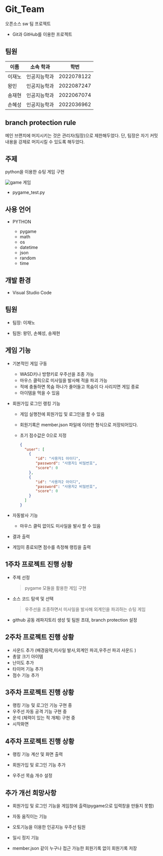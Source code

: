 # Git_Team
오픈소스 sw 팀 프로젝트
  * Git과 GitHub를 이용한 프로젝트

## 팀원 

|이름|소속 학과|학번|
|-|-|-|
|이재노|인공지능학과|2022078122|
|왕민|인공지능학과|2022087247|
|송재현|인공지능학과|2022067074|
|손혜성|인공지능학과|2022036962|

## branch protection rule

메인 브랜치에 머지시키는 것은 관리자(팀장)으로 제한해두었다.
단, 팀장은 자기 커밋 내용을 강제로 머지시킬 수 있도록 해두었다.

## 주제

python을 이용한 슈팅 게임 구현

![game](./그림01.jpg)
게임 

* pygame_test.py 

## 사용 언어

* PYTHON
  
  * pygame
  * math
  * os
  * datetime
  * json
  * random
  * time


## 개발 환경

* Visual Studio Code


## 팀원

* 팀장: 이재노

* 팀원: 왕민, 손혜성, 송재현

## 게임 기능

* 기본적인 게임 구동
  * WASD키나 방향키로 우주선을 조종 가능
  * 마우스 클릭으로 미사일을 발사해 적을 파괴 가능
  * 적에 충돌하면 목숨 하나가 줄어들고 목숨이 다 사리지면 게임 종료
  * 아이템을 먹을 수 있음
  
* 회원가입 로그인 랭킹 기능
  * 게임 실행전에 회원가입 및 로그인을 할 수 있음
  * 회원기록은 member.json 파일에 이러한 형식으로 저장되어있다. 
  * 초기 점수값은 0으로 지정

    ```json
    {
      "user": [
        {
           "id": "사용자1 아이디",
           "password": "사용자1 비밀번호",
           "score": 0
        },
        {
           "id": "사용자2 아이디",
           "password": "사용자2 비밀번호",
           "score": 0
        } 
      ]
    }
  
    ```
* 자동발사 기능
  * 마우스 클릭 없이도 미사일을 발사 할 수 있음
* 결과 출력
 * 게임이 종료되면 점수를 측정해 랭킹을 출력
 

## 1주차 프로젝트 진행 상황

* 주제 선정

  > pygame 모듈을 활용한 게임 구현

* 소스 코드 탐색 및 선택 


  > 우주선을 조종하면서 미사일을 발사해 외계인을 파괴하는 슈팅 게임

* github 공동 레파지토리 생성 및 팀원 초대, branch protection 설정
## 2주차 프로젝트 진행 상황

* 사운드 추가 (배경음악,미사일 발사,외계인 파괴,우주선 파괴 사운드 )
* 총알 크기 아이템 
* 난이도 추가 
* 타이머 기능 추가
* 점수 기능 추가


## 3주차 프로젝트 진행 상황

* 랭킹 기능 및 로그인 기능 구현 중
* 우주선 자동 공격 기능 구현 중
* 운석 (체력이 있는 적 개체) 구현 중
* 시작화면 

## 4주차 프로젝트 진행 상황

* 랭킹 기능 계산 및 화면 출력

* 회원가입 및 로그인 기능 추가

* 우주선 목숨 개수 설정

## 추가 개선 희망사항

* 회원가입 및 로그인 기능을 게임창에 출력(pygame으로 입력창을 만들지 못함)

* 자동 움직이는 기능 

* 오토기능을 이용한 인공지능 우주선 팀원

* 일시 정지 기능

* member.json 같이 누구나 접근 가능한 회원기록 없이 회원기록 저장 
